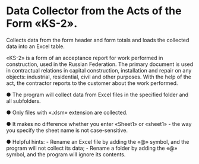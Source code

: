# Data Collector from the Acts of the Form «KS-2».
Collects data from the form header and form totals and loads the collected data into an Excel table.

«KS-2» is a form of an acceptance report for work performed in construction, used in the Russian Federation. The primary document is used in contractual relations in capital construction, installation and repair on any objects: industrial, residential, civil and other purposes. With the help of the act, the contractor reports to the customer about the work performed.

● The program will collect data from Excel files in the specified folder and all subfolders.

● Only files with «.xlsm» extension are collected.

● It makes no difference whether you enter «Sheet1» or «sheet1» - the way you specify the sheet name is not case-sensitive.

● Helpful hints:
    - Rename an Excel file by adding the «@» symbol, and the program will not collect its data;
    - Rename a folder by adding the «@» symbol, and the program will ignore its contents.
